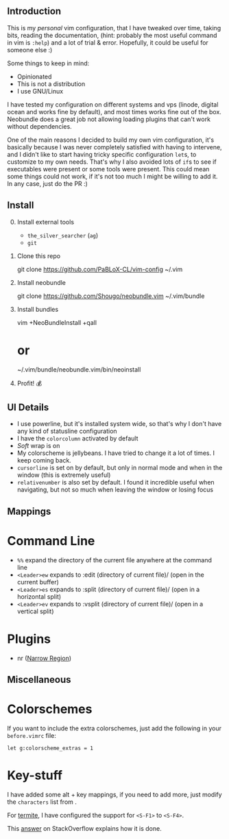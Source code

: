 Introduction
------------

This is my *personal* vim configuration, that I have tweaked over time, taking
bits, reading the documentation, (hint: probably the most useful command in
vim is `:help`) and a lot of trial & error. Hopefully, it could be useful for
someone else :)

Some things to keep in mind:

+ Opinionated
+ This is not a distribution
+ I use GNU/Linux

I have tested my configuration on different systems and vps (linode, digital
ocean and works fine by default), and most times works fine out of the box.
Neobundle does a great job not allowing loading plugins that can't work without
dependencies.

One of the main reasons I decided to build my own vim configuration, it's
basically because I was never completely satisfied with having to intervene, and
I didn't like to start having tricky specific configuration `let`s, to customize
to my own needs. That's why I also avoided lots of `if`s to see if executables
were present or some tools were present. This could mean some things could not
work, if it's not too much I might be willing to add it. In any case, just do
the PR :)

Install
-------

0. Install external tools

    + `the_silver_searcher` (`ag`)
    + `git`

1. Clone this repo

    git clone https://github.com/PaBLoX-CL/vim-config ~/.vim

2. Install neobundle

    git clone https://github.com/Shougo/neobundle.vim ~/.vim/bundle

3. Install bundles

    vim +NeoBundleInstall +qall

    # or

    ~/.vim/bundle/neobundle.vim/bin/neoinstall

4. Profit! :moneybag:

UI Details
----------

+ I use powerline, but it's installed system wide, so that's why I don't have
  any kind of statusline configuration
+ I have the `colorcolumn` activated by default
+ *Soft* wrap is on
+ My colorscheme is jellybeans. I have tried to change it a lot of times. I keep
  coming back.
+ `cursorline` is set on by default, but only in normal mode and when in the
  window (this is extremely useful)
+ `relativenumber` is also set by default. I found it incredible useful when
  navigating, but not so much when leaving the window or losing focus

Mappings
--------

Command Line
============

+ `%%` expand the directory of the current file anywhere at the command line
+ `<Leader>ew` expands to :edit (directory of current file)/ (open in the current buffer)
+ `<Leader>es` expands to :split (directory of current file)/ (open in a horizontal split)
+ `<Leader>ev` expands to :vsplit (directory of current file)/ (open in a vertical split)

Plugins
=======

+ <Leader>nr ([Narrow Region](https://github.com/chrisbra/NrrwRgn))

Miscellaneous
-------------

Colorschemes
============

If you want to include the extra colorschemes, just add the following in
your `before.vimrc` file:

    let g:colorscheme_extras = 1

Key-stuff
=========

I have added some alt + key mappings, if you need to add more, just modify
the `characters` list from [](rc/alt_mappings.rc.vim).

For [termite](https://github.com/thestinger/termite), I have configured the
support for `<S-F1>` to `<S-F4>`.

This [answer](https://stackoverflow.com/a/27206531/417527) on StackOverflow
explains how it is done.
